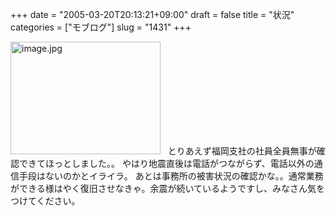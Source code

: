 +++
date = "2005-03-20T20:13:21+09:00"
draft = false
title = "状況"
categories = ["モブログ"]
slug = "1431"
+++

<img src="http://ieiriblog.jugem.cc/?image=4148" class="pict" width="240" height="180" alt="image.jpg" />
&nbsp;
とりあえず福岡支社の社員全員無事が確認できてほっとしました。。
やはり地震直後は電話がつながらず、電話以外の通信手段はないのかとイライラ。
あとは事務所の被害状況の確認かな。。通常業務ができる様はやく復旧させなきゃ。余震が続いているようですし、みなさん気をつけてください。
